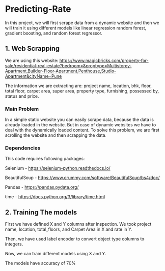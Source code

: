 # Predicting-Rate

In this project, we will first scrape data from a dynamic website and then we will train it using different models like linear regression random forest, gradient boosting, and random forest regressor.

## 1. Web Scrapping

We are using this website: https://www.magicbricks.com/property-for-sale/residential-real-estate?bedroom=&proptype=Multistorey-Apartment,Builder-Floor-Apartment,Penthouse,Studio-Apartment&cityName=Pune

The information we are extracting are: project name, location, bhk, floor, total floor, carpet area, super area, property type, furnishing, possessed by, status and price.



### Main Problem

In a simple static website you can easily scrape data, because the data is already loaded in the website. But in case of dynamic websites we have to deal with the dynamically loaded content. To solve this problem, we are first scrolling the website and then scrapping the data.

### Dependencies

This code requires following packages:

Selenium - https://selenium-python.readthedocs.io/

BeautifulSoup - https://www.crummy.com/software/BeautifulSoup/bs4/doc/

Pandas - https://pandas.pydata.org/

time - https://docs.python.org/3/library/time.html


## 2. Training The models

First we have defined X and Y columns after inspection.
We took project name, location, total_floors, and Carpet Area in X and rate in Y.

Then, we have used label encoder to convert object type columns to integers.

Now, we can train different models using X and Y.

The models have accuracy of 70%
